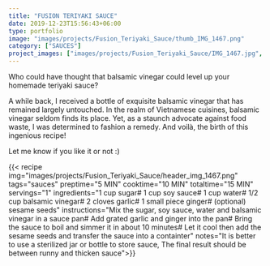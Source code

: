 ```yaml
---
title: "FUSION TERIYAKI SAUCE"
date: 2019-12-23T15:56:43+06:00
type: portfolio
image: "images/projects/Fusion_Teriyaki_Sauce/thumb_IMG_1467.png"
category: ["SAUCES"]
project_images: ["images/projects/Fusion_Teriyaki_Sauce/IMG_1467.jpg", "images/projects/Fusion_Teriyaki_Sauce/IMG_1468.jpg"]
---
```

Who could have thought that balsamic vinegar could level up your  homemade teriyaki sauce? 

A while back, I received a bottle of exquisite balsamic vinegar that has remained largely untouched.  In the realm of Vietnamese cuisines, balsamic vinegar seldom finds its place. Yet, as a staunch advocate against food waste, I was determined to fashion a remedy.  And voilà, the birth of this ingenious recipe! 

Let me know if you like it or not :) 

{{< recipe 
img="images/projects/Fusion_Teriyaki_Sauce/header_img_1467.png"
tags="sauces" 
preptime="5 MIN" 
cooktime="10 MIN" 
totaltime="15 MIN" 
servings="1" 
ingredients="1 cup sugar# 1 cup soy sauce# 1 cup water# 1/2 cup balsamic vinegar# 2 cloves garlic# 1 small piece ginger# (optional) sesame seeds" 
instructions="Mix the sugar, soy sauce, water and balsamic vinegar in a sauce pan# Add grated garlic and ginger into the pan# Bring the sauce to boil and simmer it in about 10 minutes# Let it cool then add the sesame seeds and transfer the sauce into a containter" 
notes="It is better to use a sterilized jar or bottle to store sauce, The final result should be between runny and thicken sauce">}}
